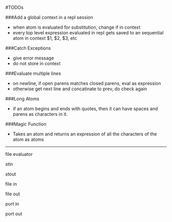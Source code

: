 #TODOs

###Add a global context in a repl session

* when atom is evaluated for substitution, change if in context
* every top level expression evaluated in repl gets saved to an 
  sequential atom in context $1, $2, $3, etc

###Catch Exceptions

* give error message
* do not store in context

###Evaluate multiple lines

* on newline, if open parens matches closed parens, eval as expression
* otherwise get next line and concatinate to prev, do check again

###Long Atoms

* if an atom begins and ends with quotes, then it can have spaces and parens
  as characters in it.

###Magic Function

* Takes an atom and returns an expression of all the characters of the atom as
  atoms

----------------------

file evaluator

stin

stout

file in

file out

port in

port out
